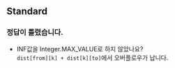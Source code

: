 ## Standard
### 정답이 틀렸습니다.
- INF값을 Integer.MAX_VALUE로 하지 않았나요?    
```dist[from][k] + dist[k][to]```에서 오버플로우가 납니다.